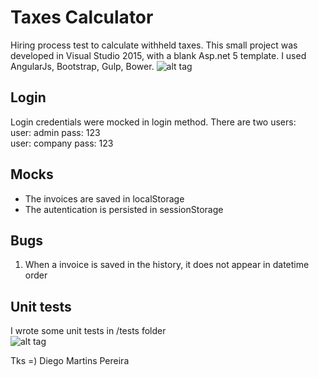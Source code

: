 # Taxes Calculator
Hiring process test to calculate withheld taxes. This small project was developed in Visual Studio 2015, with a blank Asp.net 5 template. I used AngularJs, Bootstrap, Gulp, Bower.
![alt tag](https://s23.postimg.org/cn5ldd2t7/screen.png)

## Login
Login credentials were mocked in login method. There are two users:<br>
user: admin		pass: 123<br>
user: company	pass: 123

## Mocks
- The invoices are saved in localStorage
- The autentication is persisted in sessionStorage

## Bugs
1) When a invoice is saved in the history, it does not appear in datetime order

## Unit tests
I wrote some unit tests in /tests folder<br>
![alt tag](https://s18.postimg.org/tvy1jpowp/tests.png)

Tks =)
Diego Martins Pereira
